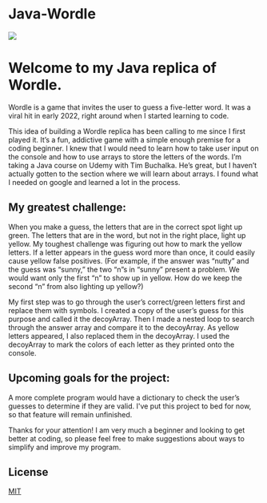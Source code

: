 # Java-Wordle

<img src="https://img.shields.io/badge/100%25-Java-blueviolet"/></a>
      

# Welcome to my Java replica of Wordle. 
Wordle is a game that invites the user to guess a five-letter word. It was a viral hit in early 2022, right around when I started learning to code.



This idea of building a Wordle replica has been calling to me since I first played it. It’s a fun, addictive game with a simple enough premise for a coding beginner. I knew that I would need to learn how to take user input on the console and how to use arrays to store the letters of the words. I’m taking a Java course on Udemy with Tim Buchalka. He’s great, but I haven’t actually gotten to the section where we will learn about arrays. I found what I needed on google and learned a lot in the process.


## My greatest challenge: 
When you make a guess, the letters that are in the correct spot light up green. The letters that are in the word, but not in the right place, light up yellow. My toughest challenge was figuring out how to mark the yellow letters. If a letter appears in the guess word more than once, it could easily cause yellow false positives. (For example, if the answer was “nutty” and the guess was “sunny,” the two “n”s in “sunny” present a problem. We would want only the first “n” to show up in yellow. How do we keep the second “n” from also lighting up yellow?)


My first step was to go through the user’s correct/green letters first and replace them with symbols. I created a copy of the user’s guess for this purpose and called it the decoyArray. Then I made a nested loop to search through the answer array and compare it to the decoyArray. As yellow letters appeared, I also replaced them in the decoyArray. I used the decoyArray to mark the colors of each letter as they printed onto the console. 



## Upcoming goals for the project:   
A more complete program would have a dictionary to check the user’s guesses to determine if they are valid. I've put this project to bed for now, so that feature will remain unfinished. 



Thanks for your attention! I am very much a beginner and looking to get better at coding, so please feel free to make suggestions about ways to simplify and improve my program.


## License
[MIT](https://choosealicense.com/licenses/mit/)

